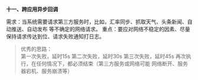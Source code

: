 **十一、跨应用异步回调**

需求：当系统需要请求第三方服务时，比如，汇率同步、抓取天气、头条新闻、自动推送、自动发布 等不确定的网络请求。
重点：要应对网络不稳定的因素、尽量保持请求传达到位、请求失败通知打日志。
> 优秀的思路：<br />
> 第一次失败，延时15s
> 第二次失败，延时30s
> 第三次失败，延时45s
> 再次执行，在任何情况下，都必须结束（第三方服务或网络可能 网络断开、服务器宕机、服务崩溃等）
